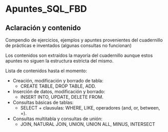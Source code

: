 # Apuntes_SQL_FBD

## Aclaración y contenido

Compendio de ejercicios, ejemplos y apuntes provenientes del cuadernillo de prácticas e inventados (algunas consultas no funcionan)  

Los contenidos son extraídos la mayoría del cuadernillo aunque estos apuntes no siguen la estructura estricta del mismo.

Lista de contenidos hasta el momento:

- Creación, modificación y borrado de tabla:
	- CREATE TABLE, DROP TABLE, ADD.  
- Inserción de datos, modificación y borrado:  
	-  INSERT INTO, UPDATE, DELETE FROM.  
- Consultas básicas de tablas:  
	- SELECT + clausulas: WHERE, LIKE, operadores (and, or, between, =).  
- Consultas multitabla y consultas de unión:  
	- JOIN, NATURAL JOIN, UNION, UNION ALL, MINUS, INTERSECT

